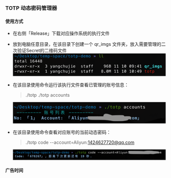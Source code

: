 ### TOTP 动态密码管理器

#### 使用方式

*   在右侧「Release」下载对应操作系统的执行文件

*   放到电脑任意目录，在该目录下创建一个 qr_imgs 文件夹，放入需要管理的二次验证Secret的二维码文件
    ![新建目录](./demo/1.png)

*   在该目录使用命令运行该执行文件查看已管理的账号信息：
    >   ./totp ./totp accounts

    ![查看账号信息](./demo/2.png)

*   在该目录使用命令查看对应账号的当前动态密码：
    >   ./totp code --account=Aliyun:1424627720@qq.com

    ![查看动态密码](./demo/3.png)


#### 广告时间

    